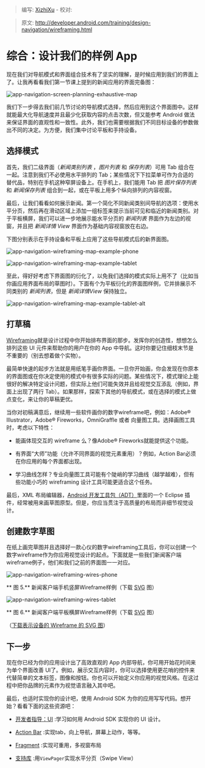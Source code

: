 > 编写: [XizhiXu](https://github.com/XizhiXu)  - 校对:

> 原文: <http://developer.android.com/training/design-navigation/wireframing.html>

# 综合：设计我们的样例 App

现在我们对导航模式和界面组合技术有了坚实的理解，是时候应用到我们的界面上了。让我再看看我们第一节课上提到的新闻应用的界面完备图：

![app-navigation-screen-planning-exhaustive-map](app-navigation-screen-planning-exhaustive-map.png)

我们下一步得去我们前几节讨论的导航模式选择，然后应用到这个界面图中。这样就能最大化导航速度并且最少化获取内容的点击次数，但又能参考 Android 做法来保证界面的直观性和一致性。此外，我们也需要根据我们不同目标设备的参数做出不同的决定。为方便，我们集中讨论平板和手持设备。

## 选择模式

首先，我们二级界面（*新闻类别列表* ，*图片列表* 和 *保存列表*）可用 Tab 组合在一起。注意到我们不必使用水平排列的 Tab；某些情况下下拉菜单可作为合适的替代品，特别在手机这种窄屏设备上。在手机上，我们能用 Tab 把 *图片保存列表* 和 *新闻保存列表* 组合到一起，或在平板上用多个纵向排列的内容视窗。

最后，让我们看看如何展示新闻。第一个简化不同新闻类别间导航的选项：使用水平分页，然后再在滑动区域上添加一组标签来提示当前可见和临近的新闻类别。对于平板横屏，我们可以进一步地展示能水平分页的 *新闻列表* 界面作为左边的视窗，并且把 *新闻详情 View* 界面作为基础内容视窗放在右边。

下图分别表示在手持设备和平板上应用了这些导航模式后的新界面图。

![app-navigation-wireframing-map-example-phone](app-navigation-wireframing-map-example-phone.png)

![app-navigation-wireframing-map-example-tablet](app-navigation-wireframing-map-example-tablet.png)

至此，得好好考虑下界面图的衍化了，以免我们选择的模式实际上用不了（比如当你画应用界面布局的草图时）。下面有个为平板衍化的界面图样例，它并排展示不同类别的 *新闻列表*，但是 *新闻详情View* 保持独立。

![app-navigation-wireframing-map-example-tablet-alt](app-navigation-wireframing-map-example-tablet-alt.png)

## 打草稿

[Wireframing](http://en.wikipedia.org/wiki/Website_wireframe)就是设计过程中你开始排布界面的那步。发挥你的创造性，想想怎么排列这些 UI 元件来帮助你的用户在你的 App 中导航。这时你要记住细枝末节是不重要的（别去想着做个实物）。

最简单快速的起步方法就是用纸笔手画你界面。一旦你开始画，你会发现在你原本的界面图或在你决定使用的模式中有很多实际的问题。某些情况下，模式理论上能很好的解决特定设计问题，但实际上他们可能失效并且给视觉交互添乱（例如，界面上出现了两行 Tab）。如果那样，探索下其他的导航模式，或在选择的模式上做点变化，来让你的草稿更优。

当你对初稿满意后，继续用一些软件画你的数字wireframe吧，例如：Adobe® Illustrator，Adobe® Fireworks，OmniGraffle 或者 向量图工具。选择画图工具时，考虑以下特性：

* 能画体现交互的 wireframe 么？像Adobe® Fireworks就能提供这个功能。

* 有界面“大师”功能（允许不同界面的视觉元素重用）？例如，Action Bar必须在你应用的每个界面都出现。

* 学习曲线怎样？专业向量图工具可能有个陡峭的学习曲线（越学越难），但有些功能小巧的 wireframing 设计工具可能更适合这个任务。

最后，XML 布局编辑器，[Android 开发工具包（ADT）](http://developer.android.com/tools/help/adt.html)里面的一个 Eclipse 插件，经常被用来画草图原型。但是，你应当贯注于高质量的布局而非细节视觉设计。

## 创建数字草图

在纸上画完草图并且选择好一款心仪的数字wireframing工具后，你可以创建一个数字wireframe作为你应用视觉设计的起点。下面就是一些我们新闻客户端wireframe例子，他们和我们之前的界面图一一对应。

![app-navigation-wireframing-wires-phone](app-navigation-wireframing-wires-phone.png)

** 图 5.** 新闻客户端手机竖屏Wireframe样例（下载 [SVG](http://developer.android.com/training/design-navigation/example-wireframe-phone.svg) 图）

![app-navigation-wireframing-wires-tablet](app-navigation-wireframing-wires-tablet.png)

** 图 6.** 新闻客户端平板横屏Wireframe样例（下载 [SVG](http://developer.android.com/training/design-navigation/example-wireframe-tablet.svg) 图）

（[下载表示设备的 Wireframe 的 SVG 图](http://developer.android.com/training/design-navigation/example-wireframe-device-template.svg)）

## 下一步

现在你已经为你的应用设计出了高效直观的 App 内部导航，你可用开始花时间来为单个界面改善 UI了。例如，展示交互内容时，你可以选择使用更花哨的控件来代替简单的文本标签，图像和按钮。你也可以开始定义你应用的视觉风格。在这过程中把你品牌的元素作为视觉语言融入其中吧。

最后，也适时实现你的设计吧，使用 Android SDK 为你的应用写写代码。想开始？看看下面的这些资源吧：

* [开发者指导：UI](http://developer.android.com/guide/topics/ui/index.html) :学习如何用 Android SDK 实现你的 UI 设计。

* [Action Bar](http://developer.android.com/guide/topics/ui/actionbar.html) :实现tab，向上导航，屏幕上动作，等等。

* [Fragment](http://developer.android.com/guide/components/fragments.html) :实现可重用，多视窗布局

* [支持库](http://developer.android.com/tools/support-library/index.html) :用`ViewPager`实现水平分页（Swipe View）
